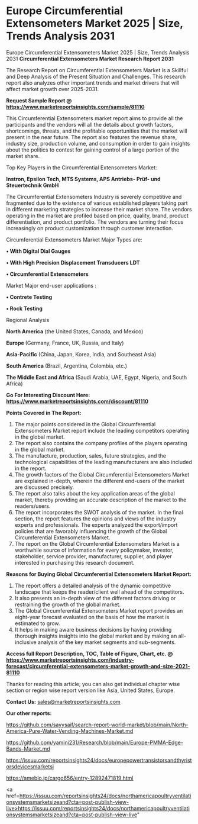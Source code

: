 # Europe Circumferential Extensometers Market 2025 | Size, Trends Analysis 2031
 Europe Circumferential Extensometers Market 2025 | Size, Trends Analysis 2031
<strong>Circumferential Extensometers Market Research Report 2031</strong>

The Research Report on Circumferential Extensometers Market is a Skillful and Deep Analysis of the Present Situation and Challenges. This research report also analyzes other important trends and market drivers that will affect market growth over 2025-2031.

<strong>Request Sample Report @ <a href=https://www.marketreportsinsights.com/sample/81110>https://www.marketreportsinsights.com/sample/81110</a></strong>

This Circumferential Extensometers market report aims to provide all the participants and the vendors will all the details about growth factors, shortcomings, threats, and the profitable opportunities that the market will present in the near future. The report also features the revenue share, industry size, production volume, and consumption in order to gain insights about the politics to contest for gaining control of a large portion of the market share.

Top Key Players in the Circumferential Extensometers Market:

<strong>Instron, Epsilon Tech, MTS Systems, APS Antriebs- Prüf- und Steuertechnik GmbH</strong>

The Circumferential Extensometers Industry is severely competitive and fragmented due to the existence of various established players taking part in different marketing strategies to increase their market share. The vendors operating in the market are profiled based on price, quality, brand, product differentiation, and product portfolio. The vendors are turning their focus increasingly on product customization through customer interaction.

Circumferential Extensometers Market Major Types are:

<strong>• With Digital Dial Gauges

• With High Precision Displacement Transducers LDT

• Circumferential Extensometers</strong>

Market Major end-user applications :

<strong>• Contrete Testing

• Rock Testing</strong>

Regional Analysis

</u><strong><b>North America</b></strong> (the United States, Canada, and Mexico)

<strong><b>Europe </b></strong>(Germany, France, UK, Russia, and Italy)

<strong><b>Asia-Pacific</b></strong> (China, Japan, Korea, India, and Southeast Asia)

<strong><b>South America</b></strong> (Brazil, Argentina, Colombia, etc.)

<strong><b>The Middle East and Africa</b></strong> (Saudi Arabia, UAE, Egypt, Nigeria, and South Africa)

<strong>Go For Interesting Discount Here: <a href=https://www.marketreportsinsights.com/discount/81110>https://www.marketreportsinsights.com/discount/81110</a></strong>

<strong>Points Covered in The Report:</strong>
<ol>
  <li>The major points considered in the Global Circumferential Extensometers Market report include the leading competitors operating in the global market.</li>
  <li>The report also contains the company profiles of the players operating in the global market.</li>
  <li>The manufacture, production, sales, future strategies, and the technological capabilities of the leading manufacturers are also included in the report.</li>
  <li>The growth factors of the Global Circumferential Extensometers Market are explained in-depth, wherein the different end-users of the market are discussed precisely.</li>
  <li>The report also talks about the key application areas of the global market, thereby providing an accurate description of the market to the readers/users.</li>
  <li>The report incorporates the SWOT analysis of the market. In the final section, the report features the opinions and views of the industry experts and professionals. The experts analyzed the export/import policies that are favorably influencing the growth of the Global Circumferential Extensometers Market.</li>
  <li>The report on the Global Circumferential Extensometers Market is a worthwhile source of information for every policymaker, investor, stakeholder, service provider, manufacturer, supplier, and player interested in purchasing this research document.</li>
</ol>
<strong>Reasons for Buying Global Circumferential Extensometers Market Report:</strong>

<ol>
  <li>The report offers a detailed analysis of the dynamic competitive landscape that keeps the reader/client well ahead of the competitors.</li>
  <li>It also presents an in-depth view of the different factors driving or restraining the growth of the global market.</li>
  <li>The Global Circumferential Extensometers Market report provides an eight-year forecast evaluated on the basis of how the market is estimated to grow.</li>
  <li>It helps in making aware business decisions by having providing thorough insights insights into the global market and by making an all-inclusive analysis of the key market segments and sub-segments.</li>
</ol>
<strong>Access full Report Description, TOC, Table of Figure, Chart, etc. @ <a href=https://www.marketreportsinsights.com/industry-forecast/circumferential-extensometers-market-growth-and-size-2021-81110>https://www.marketreportsinsights.com/industry-forecast/circumferential-extensometers-market-growth-and-size-2021-81110</a></strong>


Thanks for reading this article; you can also get individual chapter wise section or region wise report version like Asia, United States, Europe.

<strong>Contact Us:</strong>
sales@marketreportsinsights.com

<strong>Our other reports:</strong>

<a href=https://github.com/sayysaif/search-report-world-market/blob/main/North-America-Pure-Water-Vending-Machines-Market.md>https://github.com/sayysaif/search-report-world-market/blob/main/North-America-Pure-Water-Vending-Machines-Market.md</a>

<a href=https://github.com/yamini231/Research/blob/main/Europe-PMMA-Edge-Bands-Market.md>https://github.com/yamini231/Research/blob/main/Europe-PMMA-Edge-Bands-Market.md</a>

<a href=https://issuu.com/reportsinsights24/docs/europepowertransistorsandthyristorsdevicesmarketsi>https://issuu.com/reportsinsights24/docs/europepowertransistorsandthyristorsdevicesmarketsi</a>

<a href=https://ameblo.jp/cargo656/entry-12892471819.html>https://ameblo.jp/cargo656/entry-12892471819.html</a>

<a href=https://issuu.com/reportsinsights24/docs/northamericapoultryventilationsystemsmarketsizeand?cta=post-publish-view-live>https://issuu.com/reportsinsights24/docs/northamericapoultryventilationsystemsmarketsizeand?cta=post-publish-view-live</a>"
